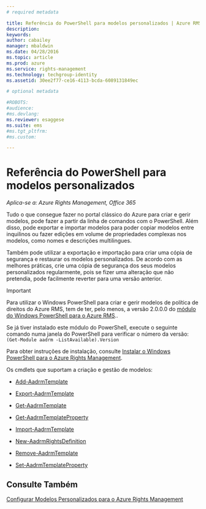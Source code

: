 ```yaml
---
# required metadata

title: Referência do PowerShell para modelos personalizados | Azure RMS
description:
keywords:
author: cabailey
manager: mbaldwin
ms.date: 04/28/2016
ms.topic: article
ms.prod: azure
ms.service: rights-management
ms.technology: techgroup-identity
ms.assetid: 30ee2f77-ce16-4113-bcda-6089131849ec

# optional metadata

#ROBOTS:
#audience:
#ms.devlang:
ms.reviewer: esaggese
ms.suite: ems
#ms.tgt_pltfrm:
#ms.custom:

---
```




# Referência do PowerShell para modelos personalizados

*Aplica-se a: Azure Rights Management, Office 365*

Tudo o que consegue fazer no portal clássico do Azure para criar e gerir modelos, pode fazer a partir da linha de comandos com o PowerShell. Além disso, pode exportar e importar modelos para poder copiar modelos entre inquilinos ou fazer edições em volume de propriedades complexas nos modelos, como nomes e descrições multilingues.

Também pode utilizar a exportação e importação para criar uma cópia de segurança e restaurar os modelos personalizados. De acordo com as melhores práticas, crie uma cópia de segurança dos seus modelos personalizados regularmente, pois se fizer uma alteração que não pretendia, pode facilmente reverter para uma versão anterior.

> [!IMPORTANT]
> Para utilizar o Windows PowerShell para criar e gerir modelos de política de direitos do Azure RMS, tem de ter, pelo menos, a versão 2.0.0.0 do [módulo do Windows PowerShell para o Azure RMS](http://go.microsoft.com/fwlink/?LinkId=257721)..
> 
> Se já tiver instalado este módulo do PowerShell, execute o seguinte comando numa janela do PowerShell para verificar o número da versão: `(Get-Module aadrm -ListAvailable).Version`

Para obter instruções de instalação, consulte [Instalar o Windows PowerShell para o Azure Rights Management](install-powershell.md).

Os cmdlets que suportam a criação e gestão de modelos:

-   [Add-AadrmTemplate](https://msdn.microsoft.com/library/azure/dn727075.aspx)

-   [Export-AadrmTemplate](https://msdn.microsoft.com/library/azure/dn727078.aspx)

-   [Get-AadrmTemplate](https://msdn.microsoft.com/library/azure/dn727079.aspx)

-   [Get-AadrmTemplateProperty](https://msdn.microsoft.com/library/azure/dn727081.aspx)

-   [Import-AadrmTemplate](https://msdn.microsoft.com/library/azure/dn727077.aspx)

-   [New-AadrmRightsDefinition](https://msdn.microsoft.com/library/azure/dn727080.aspx)

-   [Remove-AadrmTemplate](https://msdn.microsoft.com/library/azure/dn727082.aspx)

-   [Set-AadrmTemplateProperty](https://msdn.microsoft.com/library/azure/dn727076.aspx)



## Consulte Também
[Configurar Modelos Personalizados para o Azure Rights Management](configure-custom-templates.md)

<!--HONumber=Apr16_HO4-->



